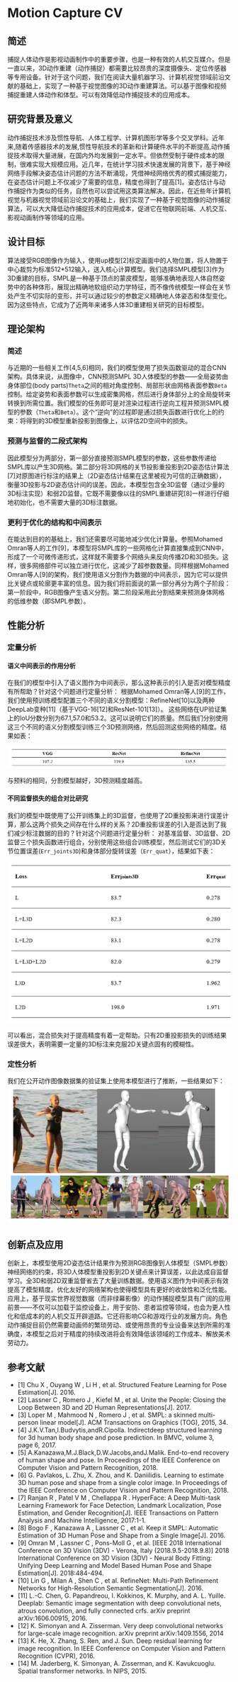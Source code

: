 ﻿# Motion Capture CV
## 简述
捕捉人体动作是影视动画制作中的重要步骤，也是一种有效的人机交互媒介。但是一直以来，3D动作重建（动作捕捉）都需要比较昂贵的深度摄像头、定位传感器等专用设备。针对于这个问题，我们在阅读大量机器学习、计算机视觉领域前沿文献的基础上，实现了一种基于视觉图像的3D动作重建算法。可以基于图像和视频捕捉重建人体动作和体型。可以有效降低动作捕捉技术的应用成本。

## 研究背景及意义
动作捕捉技术涉及惯性导航、人体工程学、计算机图形学等多个交叉学科。近年来,随着传感器技术的发展,惯性导航技术的革新和计算硬件水平的不断提高,动作捕捉技术取得大量进展，在国内外均发展到一定水平。但依然受制于硬件成本的限制，很难实现大规模应用。近几年，在统计学习技术快速发展的背景下，基于神经网络手段解决姿态估计问题的方法不断涌现，凭借神经网络优秀的模式捕捉能力，在姿态估计问题上不仅减少了需要的信息，精度也得到了提高[1]。姿态估计与动作捕捉作为类似的任务，自然也可以尝试用这类算法解决。因此，在近些年计算机视觉与机器视觉领域前沿论文的基础上，我们实现了一种基于视觉图像的动作捕捉算法，可以大大降低动作捕捉技术的应用成本，促进它在物联网前端、人机交互、影视动画制作等领域的应用。

## 设计目标
算法接受RGB图像作为输入，使用up模型[2]标定画面中的人物位置，将人物置于中心裁剪为标准512*512输入，送入核心计算模型。我们选择SMPL模型[3]作为3D重建的目标，SMPL是一种基于顶点的蒙皮模型，能够准确地表现人体自然姿势中的各种体形，展现出精确地软组织动力学特征，而不像传统模型一样会在关节处产生不切实际的变形，并可以通过较少的参数定义精确地人体姿态和体型变化。因为这些特点，它成为了近两年来诸多人体3D重建相关研究的目标模型。

## 理论架构
### 简述
与近期的一些相关工作[4,5,6]相同，我们的模型使用了损失函数驱动的混合CNN架构。具体来说，从图像中，CNN预测SMPL 3D人体模型的参数——全局姿势由身体部位(body parts)`Theta`之间的相对角度控制、局部形状由网格表面参数`Beta`控制。给定姿势和表面参数可以生成密集网格，然后进行身体部分上的全局旋转来转换到所需位置。我们模型的任务即可是对渲染过程进行逆向工程并预测SMPL模型的参数（`Theta`和`Beta`）。这个“逆向”的过程即是通过损失函数进行优化上的约束：将得到的3D模型重新投影到图像上，以评估2D空间中的损失。
### 预测与监督的二段式架构
因此模型分为两部分，第一部分直接预测SMPL模型的参数，这些参数传递给SMPL库以产生3D网格。第二部分将3D网格的关节投影重投影到2D姿态估计算法[7]对原图进行标注的结果上（2D姿态估计结果在这里被视为可信的正确数据），衡量3D投影与2D姿态估计间的误差。因此，本模型包含全3D监督（通过少量的3D标注实现）和弱2D监督。它既不需要像以往的SMPL重建研究[8]一样进行仔细地初始化，也不需要大量的3D标注数据。
### 更利于优化的结构和中间表示
在能达到目的的基础上，我们还需要尽可能地减少优化计算量。参照Mohamed Omran等人的工作[9]，本模型将SMPL库的一些网格化计算直接集成到CNN中，形成了一个可微传递形式，这样就不需要多个网络头来反向传播2D和3D损失。这样，很多网络部件可以独立进行优化，这减少了超参数数量。同样根据Mohamed Omran等人[9]的架构，我们使用语义分割作为数据的中间表示，因为它可以提供比关键点或轮廓更丰富的信息。因为我们将前面说的第一部分再分为两个子阶段：第一阶段中，RGB图像产生语义分割。第二阶段采用此分割结果来预测身体网格的低维参数（即SMPL参数）。

## 性能分析
### 定量分析
#### 语义中间表示的作用分析
在我们的模型中引入了语义图作为中间表示，那么这种表示的引入是否对模型精度有所帮助？针对这个问题进行定量分析：
根据Mohamed Omran等人[9]的工作，我们使用预训练模型配置三个不同的语义分割模型：RefineNet[10]以及两种DeepLab变种[11]（基于VGG-16[12]和ResNet-101[13]）。
这些网络在UP验证集上的IoU分数分别为67.1,57.0和53.2。这可以说明它们的质量。然后我们分别使用这三个不同的语义分割模型训练三个3D预测网络，然后回测这些网络的精度。结果如表：

![table1](table1.png)

与预料的相同，分割模型越好，3D预测精度越高。
#### 不同监督损失的组合对比研究
我们的模型中既使用了公开训练集上的3D监督，也使用了2D重投影来进行误差计算，那么这两个损失之间存在什么样的关系？2D重投影误差的引入是否达到了我们减少标注数据的目的？针对这个问题进行定量分析：
对基准监督、3D监督、2D监督三个损失函数进行组合，分别使用这些组合训练模型，然后测试它们的3D关节位置误差(`Err_joints3D`)和身体部分旋转误差（`Err_quat`），结果如下表：

![table2](table2.png)

可以看出，混合损失对于提高精度有着一定帮助。只有2D重投影损失的训练结果误差很大，表明需要一定量的3D标注来克服2D关键点固有的模糊性。
### 定性分析
我们在公开动作图像数据集的验证集上使用本模型进行了推断，一些结果如下：
![result](p1.png)

## 创新点及应用
创新上，本模型使用2D姿态估计结果作为预测RGB图像到人体模型（SMPL参数）神经网络的约束，将3D人体模型重投影到2D关键点来计算误差，以此达成自监督学习。全3D和弱2D双重监督省去了大量训练数据。使用语义图作为中间表示有效提高了模型精度。优化友好的网络架构也使得模型具有更好的收敛性和泛化性能。
应用上，基于现实世界视觉数据（而非绿幕影像）的动作捕捉模型具有广阔的应用前景——不仅可以加载于监控设备上，用于安防、患者监控等领域，也会为更人性化和低成本的的人机交互开辟道路。它还将影响CG和游戏行业的发展方向。角色动作捕捉目前仍然需要动画师的繁琐劳动、或使用昂贵的专业设备来达到所需的准确度，本模型之后对于精度的持续改进将会有效降低该领域的工作成本、解放美术劳动力。

## 参考文献
* [1] Chu X , Ouyang W , Li H , et al. Structured Feature Learning for Pose Estimation[J]. 2016.
* [2] Lassner C , Romero J , Kiefel M , et al. Unite the People: Closing the Loop Between 3D and 2D Human Representations[J]. 2017.
* [3] Loper M , Mahmood N , Romero J , et al. SMPL: a skinned multi-person linear model[J]. ACM Transactions on Graphics (TOG), 2015, 34.
* [4] J.K.V.Tan,I.Budvytis,andR.Cipolla. Indirectdeep structured learning for 3d human body shape and pose prediction. In BMVC, volume 3, page 6, 2017.
* [5] A.Kanazawa,M.J.Black,D.W.Jacobs,andJ.Malik. End-to-end recovery of human shape and pose. In Proceedings of the IEEE Conference on Computer Vision and Pattern Recognition, 2018.
* [6] G. Pavlakos, L. Zhu, X. Zhou, and K. Daniilidis. Learning to estimate 3D human pose and shape from a single color image. In Proceedings of the IEEE Conference on Computer Vision and Pattern Recognition, 2018.
* [7] Ranjan R , Patel V M , Chellappa R . HyperFace: A Deep Multi-task Learning Framework for Face Detection, Landmark Localization, Pose Estimation, and Gender Recognition[J]. IEEE Transactions on Pattern Analysis and Machine Intelligence, 2017:1-1.
* [8] Bogo F , Kanazawa A , Lassner C , et al. Keep it SMPL: Automatic Estimation of 3D Human Pose and Shape from a Single Image[J]. 2016.
* [9] Omran M , Lassner C , Pons-Moll G , et al. [IEEE 2018 International Conference on 3D Vision (3DV) - Verona, Italy (2018.9.5-2018.9.8)] 2018 International Conference on 3D Vision (3DV) - Neural Body Fitting: Unifying Deep Learning and Model Based Human Pose and Shape Estimation[J]. 2018:484-494.
* [10] Lin G , Milan A , Shen C , et al. RefineNet: Multi-Path Refinement Networks for High-Resolution Semantic Segmentation[J]. 2016.
* [11] L.-C. Chen, G. Papandreou, I. Kokkinos, K. Murphy, and A. L. Yuille. Deeplab: Semantic image segmentation with deep convolutional nets, atrous convolution, and fully connected crfs. arXiv preprint arXiv:1606.00915, 2016.
* [12] K. Simonyan and A. Zisserman. Very deep convolutional networks for large-scale image recognition. arXiv preprint arXiv:1409.1556, 2014
* [13] K. He, X. Zhang, S. Ren, and J. Sun. Deep residual learning for image recognition. In IEEE Conference on Computer Vision and Pattern Recognition (CVPR), 2016.
* [14] M. Jaderberg, K. Simonyan, A. Zisserman, and K. Kavukcuoglu. Spatial transformer networks. In NIPS, 2015.
